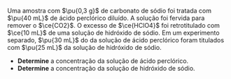 Uma amostra com $\pu{0,3 g}$ de carbonato de sódio foi tratada com $\pu{40 mL}$ de ácido perclórico diluído. A solução foi fervida para remover o $\ce{CO2}$. O excesso de $\ce{HClO4}$ foi retrotitulado com $\ce{10 mL}$ de uma solução de hidróxido de sódio. Em um experimento separado, $\pu{30 mL}$ do da solução de ácido perclórico foram titulados com $\pu{25 mL}$ da solução de hidróxido de sódio. 

- **Determine** a concentração da solução de ácido perclórico.
- **Determine** a concentração da solução de hidróxido de sódio.
